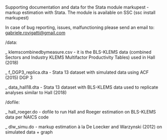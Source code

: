 Supporting documentation and data for the Stata module markupest - markup estimation with Stata.
The module is available on SSC (ssc install markupest) 

In case of bug reporting, issues, malfunctioning please send an email to:
        gabriele.rovigatti@gmail.com
        
/data:

_ klemscombinedbymeasure.csv - it is the BLS-KLEMS data (combined Sectors and Industry KLEMS Multifactor Productivity Tables) used in Hall (2018) 

_ f_DGP3_replica.dta - Stata 13 dataset with simulated data using ACF (2015) DGP 3 

_ data_hall18.dta - Stata 13 dataset with BLS-KLEMS data used to replicate analyses similar to Hall (2018) 


/dofile:

_ hall_roeger.do - dofile to run Hall and Roeger estimation on BLS-KLEMS data per NAICS code

_ dlw_simu.do - markup estimation à la De Loecker and Warzynski (2012) on simulated data + graph

